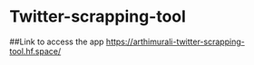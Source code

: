# Twitter-scrapping-tool #

##Link to access the app
https://arthimurali-twitter-scrapping-tool.hf.space/
```


